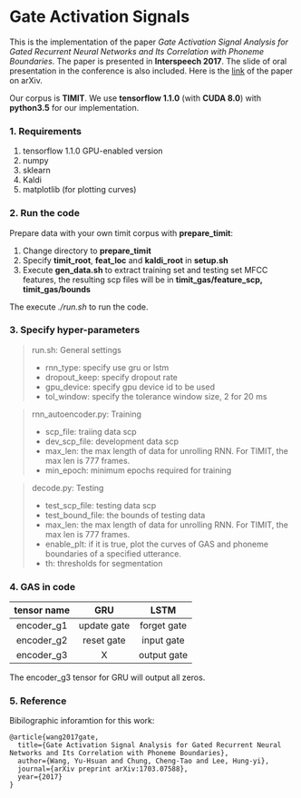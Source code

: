 # Gate Activation Signals

This is the implementation of the paper *Gate Activation Signal Analysis for Gated Recurrent Neural Networks and Its Correlation with Phoneme Boundaries*. The paper is presented in **Interspeech 2017**. The slide of oral presentation in the conference is also included. Here is the [link](https://arxiv.org/abs/1703.07588) of the paper on arXiv.

Our corpus is **TIMIT**. We use **tensorflow 1.1.0** (with **CUDA 8.0**) with **python3.5** for our implementation.


### 1. Requirements
1. tensorflow 1.1.0 GPU-enabled version
2. numpy
3. sklearn
4. Kaldi
5. matplotlib (for plotting curves)

### 2. Run the code

Prepare data with your own timit corpus with **prepare_timit**:

1. Change directory to **prepare_timit**
2. Specify **timit_root**, **feat_loc** and **kaldi_root**
    in **setup.sh**
3. Execute **gen_data.sh** to extract training set and testing set MFCC features,
    the resulting scp files will be in
    **timit_gas/feature_scp, timit_gas/bounds**

The execute *./run.sh* to run the code.

### 3. Specify hyper-parameters

>run.sh: General settings
> * rnn_type: specify use gru or lstm
> * dropout_keep: specify dropout rate
> * gpu_device: specify gpu device id to be used
> * tol_window: specify the tolerance window size, 2 for 20 ms

>rnn_autoencoder.py: Training
> * scp_file: traiing data scp
> * dev_scp_file: development data scp
> * max_len: the max length of data for unrolling RNN. For TIMIT, the max len is 777 frames.
> * min_epoch: minimum epochs required for training

>decode.py: Testing
> * test_scp_file: testing data scp
> * test_bound_file: the bounds of testing data
> * max_len: the max length of data for unrolling RNN. For TIMIT, the max len is 777 frames.
> * enable_plt: if it is true, plot the curves of GAS and phoneme boundaries of a specified utterance.
> * th: thresholds for segmentation


### 4. GAS in code

 tensor name | GRU | LSTM
:-----------:|:---:|:-----:
 encoder_g1  | update gate | forget gate
 encoder_g2 | reset gate | input gate
 encoder_g3 | X | output gate

The encoder_g3 tensor for GRU will output all zeros.


### 5. Reference

Bibilographic inforamtion for this work:

```
@article{wang2017gate,
  title={Gate Activation Signal Analysis for Gated Recurrent Neural Networks and Its Correlation with Phoneme Boundaries},
  author={Wang, Yu-Hsuan and Chung, Cheng-Tao and Lee, Hung-yi},
  journal={arXiv preprint arXiv:1703.07588},
  year={2017}
}

```
